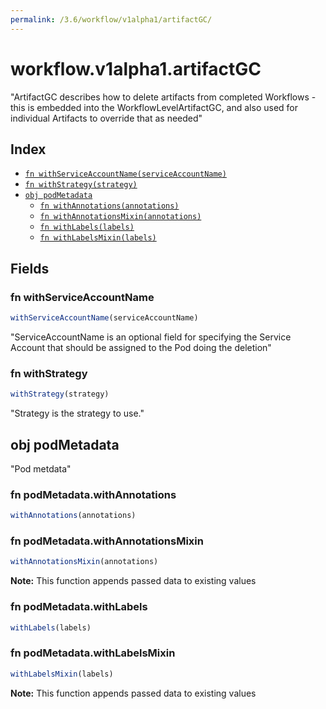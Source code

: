 ```yaml
---
permalink: /3.6/workflow/v1alpha1/artifactGC/
---
```


# workflow.v1alpha1.artifactGC

"ArtifactGC describes how to delete artifacts from completed Workflows - this is embedded into the WorkflowLevelArtifactGC, and also used for individual Artifacts to override that as needed"

## Index

* [`fn withServiceAccountName(serviceAccountName)`](#fn-withserviceaccountname)
* [`fn withStrategy(strategy)`](#fn-withstrategy)
* [`obj podMetadata`](#obj-podmetadata)
  * [`fn withAnnotations(annotations)`](#fn-podmetadatawithannotations)
  * [`fn withAnnotationsMixin(annotations)`](#fn-podmetadatawithannotationsmixin)
  * [`fn withLabels(labels)`](#fn-podmetadatawithlabels)
  * [`fn withLabelsMixin(labels)`](#fn-podmetadatawithlabelsmixin)

## Fields

### fn withServiceAccountName

```ts
withServiceAccountName(serviceAccountName)
```

"ServiceAccountName is an optional field for specifying the Service Account that should be assigned to the Pod doing the deletion"

### fn withStrategy

```ts
withStrategy(strategy)
```

"Strategy is the strategy to use."

## obj podMetadata

"Pod metdata"

### fn podMetadata.withAnnotations

```ts
withAnnotations(annotations)
```



### fn podMetadata.withAnnotationsMixin

```ts
withAnnotationsMixin(annotations)
```



**Note:** This function appends passed data to existing values

### fn podMetadata.withLabels

```ts
withLabels(labels)
```



### fn podMetadata.withLabelsMixin

```ts
withLabelsMixin(labels)
```



**Note:** This function appends passed data to existing values